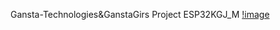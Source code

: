 Gansta-Technologies&GanstaGirs Project 
ESP32KGJ_M
[!image](https://github.com/girs1982/ESP32KING_JOY_MANUFA/blob/main/ESP32-DOIT-DEV-KIT-v1-pinout-mischianti.png)
